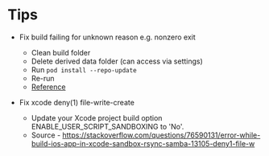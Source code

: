 # Tips
- Fix build failing for unknown reason e.g. nonzero exit
	- Clean build folder
	- Delete derived data folder (can access via settings)
	- Run `pod install --repo-update`
	- Re-run
	- [Reference](https://stackoverflow.com/questions/52387452/command-compileswift-failed-with-a-nonzero-exit-code-in-xcode-10) 


- Fix xcode deny(1) file-write-create
    - Update your Xcode project build option ENABLE_USER_SCRIPT_SANDBOXING to 'No'.
    - Source - https://stackoverflow.com/questions/76590131/error-while-build-ios-app-in-xcode-sandbox-rsync-samba-13105-deny1-file-w
